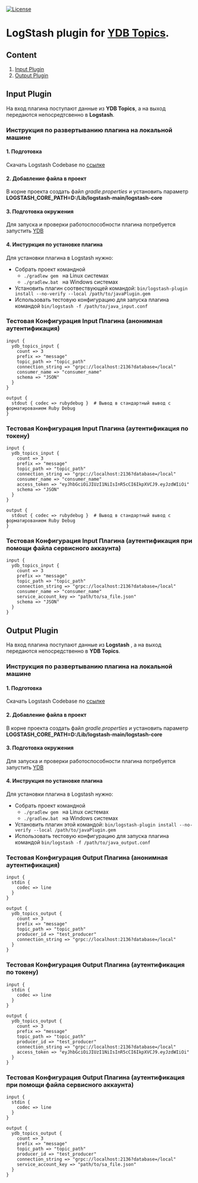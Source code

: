 [![License](https://img.shields.io/badge/License-Apache%202.0-blue.svg)](https://github.com/ydb-platform/ydb-logstash-topics-plugin/blob/main/LICENSE)

# LogStash plugin for [YDB Topics](https://ydb.tech/en/docs/concepts/topic).


## Content
1. [Input Plugin](#input)
2. [Output Plugin](#output)

<a name="input"></a>
## Input Plugin

На вход плагина поступают данные из **YDB Topics**, а на выход передаются непосредтсвенно в **Logstash**.

### Инструкция по развертыванию плагина на локальной машине

#### 1. Подготовка
Скачать Logstash Codebase по [ссылке](https://disk.yandex.ru/d/nnfPnenQhdP8yw) 
#### 2. Добавление файла в проект
В корне проекта создать файл *gradle.properties* и установить параметр **LOGSTASH_CORE_PATH=D:/Lib/logstash-main/logstash-core**
#### 3. Подготовка окружения
Для запуска и проверки работоспособности плагина потребуется запустить [YDB](https://ydb.tech/ru/docs/getting_started/self_hosted/ydb_docker)
#### 4. Инстуркция по установке плагина 
Для установки плагина в Logstash нужно: 
- Собрать проект командной 
  - ```./gradlew gem ``` на Linux системах
  - ```./gradlew.bat ``` на Windows системах
- Установить плагин соотвествующей командой: ```bin/logstash-plugin install --no-verify --local /path/to/javaPlugin.gem```
- Использовать тестовую конфигурацию для запуска плагина командой ```bin/logstash -f /path/to/java_input.conf```
### Тестовая Конфигурация Input Плагина (анонимная аутентификация)

```
input {
  ydb_topics_input {
    count => 3  
    prefix => "message"  
    topic_path => "topic_path"  
    connection_string => "grpc://localhost:2136?database=/local"
    consumer_name => "consumer_name"
    schema => "JSON"
  }
}

output {
  stdout { codec => rubydebug }  # Вывод в стандартный вывод с форматированием Ruby Debug
}
```

### Тестовая Конфигурация Input Плагина (аутентификация по токену)

```
input {
  ydb_topics_input {
    count => 3  
    prefix => "message"  
    topic_path => "topic_path"  
    connection_string => "grpc://localhost:2136?database=/local"
    consumer_name => "consumer_name"
    access_token => "eyJhbGciOiJIUzI1NiIsInR5cCI6IkpXVCJ9.eyJzdWIiOi"
    schema => "JSON"
  }
}

output {
  stdout { codec => rubydebug }  # Вывод в стандартный вывод с форматированием Ruby Debug
}
```

### Тестовая Конфигурация Input Плагина (аутентификация при помощи файла сервисного аккаунта)

```
input {
  ydb_topics_input {
    count => 3  
    prefix => "message"  
    topic_path => "topic_path"  
    connection_string => "grpc://localhost:2136?database=/local"
    consumer_name => "consumer_name"
    service_account_key => "path/to/sa_file.json"
    schema => "JSON"
  }
}
```


<a name="output"></a>
## Output Plugin

На вход плагина поступают данные из **Logstash** , а на выход передаются непосредственно в **YDB Topics**.


### Инструкция по развертыванию плагина на локальной машине

#### 1. Подготовка
Скачать Logstash Codebase по [ссылке](https://disk.yandex.ru/d/nnfPnenQhdP8yw)
#### 2. Добавление файла в проект
В корне проекта создать файл *gradle.properties* и установить параметр **LOGSTASH_CORE_PATH=D:/Lib/logstash-main/logstash-core**
#### 3. Подготовка окружения
Для запуска и проверки работоспособности плагина потребуется запустить [YDB](https://ydb.tech/ru/docs/getting_started/self_hosted/ydb_docker)
#### 4. Инструкция по установке плагина
Для установки плагина в Logstash нужно:
- Собрать проект командной
    - ```./gradlew gem ``` на Linux системах
    - ```./gradlew.bat ``` на Windows системах
- Установить плагин этой командой: ```bin/logstash-plugin install --no-verify --local /path/to/javaPlugin.gem```
- Использовать тестовую конфигурацию для запуска плагина командой ```bin/logstash -f /path/to/java_output.conf```
### Тестовая Конфигурация Output Плагина (анонимная аутентификация)

```
input {
  stdin {
    codec => line
  }
}

output {
  ydb_topics_output {
    count => 3  
    prefix => "message" 
    topic_path => "topic_path"  
    producer_id => "test_producer"
    connection_string => "grpc://localhost:2136?database=/local"
  }
}
```
### Тестовая Конфигурация Output Плагина (аутентификация по токену)

```
input {
  stdin {
    codec => line
  }
}

output {
  ydb_topics_output {
    count => 3  
    prefix => "message" 
    topic_path => "topic_path"  
    producer_id => "test_producer"
    connection_string => "grpc://localhost:2136?database=/local"
    access_token => "eyJhbGciOiJIUzI1NiIsInR5cCI6IkpXVCJ9.eyJzdWIiOi"
  }
}
```

### Тестовая Конфигурация Output Плагина (аутентификация при помощи файла сервисного аккаунта)

```
input {
  stdin {
    codec => line
  }
}

output {
  ydb_topics_output {
    count => 3  
    prefix => "message" 
    topic_path => "topic_path"  
    producer_id => "test_producer"
    connection_string => "grpc://localhost:2136?database=/local"
    service_account_key => "path/to/sa_file.json"
  }
}
```

